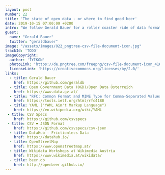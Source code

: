 ```yaml
---
layout: post
number: 22
title: 'The state of open data - or where to find good beer'
date: 2019-10-15 07:00:00 +0200
intro: "We follow Gerald Bauer for a roller coaster ride of data formats, usages in open data, and how and where to find good beer - all for an open society."
guest:
  name: "Gerald Bauer"
  twitter: "geraldbauer"
image: "/assets/images/022_pngtree-csv-file-document-icon.jpg"
trackId: 'TODO'
imageCopyright:
  author: 'IYIKON'
  photoLink: 'https://de.pngtree.com/freepng/csv-file-document-icon_4187767.html'
  licenseLink: 'https://creativecommons.org/licenses/by/2.0/'
links:
  - title: Gerald Bauer
    href: https://github.com/geraldb
  - title: Open Government Data (OGD)/Open Data Österreich
    href: https://www.data.gv.at/
  - title: "RFC: Common Format and MIME Type for Comma-Separated Values (CSV) Files"
    href: https://tools.ietf.org/html/rfc4180
  - title: YAML ("YAML Ain't Markup Language")
    href: https://en.wikipedia.org/wiki/YAML
 - title: CSV Specs
    href: https://github.com/csvspecs
 - title: CSV ❤ JSON Format
    href: https://github.com/csvspecs/csv-json
  - title: DataHub - Frictionless Data
    href: https://datahub.io/
  - title: OpenStreetMap
    href: https://www.openstreetmap.at/
  - title: Wikidata Workshops at Wikimedia Austria
    href: https://www.wikimedia.at/wikidata/
  - title: beer.db
    href: http://openbeer.github.io/
---
```

